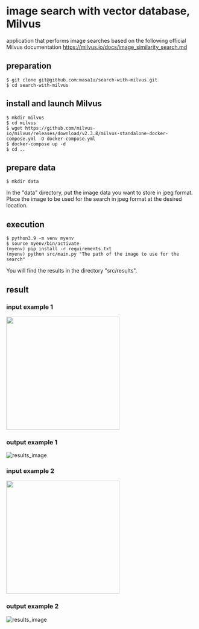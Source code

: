 # image search with vector database, Milvus
application that performs image searches based on the following official Milvus documentation
https://milvus.io/docs/image_similarity_search.md

## preparation
```
$ git clone git@github.com:masa1u/search-with-milvus.git
$ cd search-with-milvus
```

## install and launch Milvus
```
$ mkdir milvus
$ cd milvus
$ wget https://github.com/milvus-io/milvus/releases/download/v2.3.8/milvus-standalone-docker-compose.yml -O docker-compose.yml
$ docker-compose up -d
$ cd ..
```

## prepare data
```
$ mkdir data
```
In the "data" directory, put the image data you want to store in jpeg format.
Place the image to be used for the search in jpeg format at the desired location.

## execution
```
$ python3.9 -m venv myenv
$ source myenv/bin/activate
(myenv) pip install -r requirements.txt
(myenv) python src/main.py "The path of the image to use for the search"
```
You will find the results in the directory "src/results".

## result
### input example 1
<img src="https://github.com/masa1u/search-with-milvus/assets/88305358/f3377a81-4ba3-472d-b47a-d27bc31ad81a" width= "300px" >


### output example 1
![results_image](https://github.com/masa1u/search-with-milvus/assets/88305358/f09e7d45-8a06-443c-9155-d84abf7c8a79)

### input example 2
<img src="https://github.com/masa1u/search-with-milvus/assets/88305358/d2f09b02-8a12-419d-a56c-5c06c728b037" width= "300px" >
<!-- ![query_image](https://github.com/masa1u/search-with-milvus/assets/88305358/d2f09b02-8a12-419d-a56c-5c06c728b037) -->


### output example 2
![results_image](https://github.com/masa1u/search-with-milvus/assets/88305358/41665d37-2954-4990-ae0b-2ca1bb553005)


